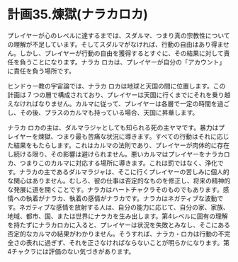 # 計画35.煉獄(ナラカロカ)

プレイヤーが心のレベルに達するまでは、スダルマ、つまり真の宗教性についての理解が不足しています。そしてスダルマがなければ、行動の自由はあり得ません。しかし、プレイヤーが行動の自由を獲得するとすぐに、その結果に対して責任を負うことになります。ナラカ ロカは、プレイヤーが自分の「アカウント」に責任を負う場所です。

ヒンドゥー教の宇宙論では、ナラカ ロカは地球と天国の間に位置します。この計画は 7 つの層で構成されており、プレイヤーは天国に行くまでにそれを乗り越えなければなりません。カルマに従って、プレイヤーは各層で一定の時間を過ごし、その後、プラスのカルマも持っている場合、天国に昇華します。

ナラカ ロカの主は、ダルマラジャとしても知られる死の主ヤマです。暴力はプレイヤーを煉獄、つまり最も苦痛な状況に導きます。すべての行動はそれに応じた結果をもたらします。これはカルマの法則であり、プレイヤーが肉体的に存在し続ける限り、その影響は避けられません。悪いカルマはプレイヤーをナラカロカ、つまりこのカルマに対応する場所に導きます。これは罰ではなく、浄化です。ナラカの主であるダルマラジャは、そこに行くプレイヤーの苦しみに個人的な関心はありません。むしろ、彼の仕事は否定的なものを修正し、将来の精神的な発展に道を開くことです。ナラカはハートチャクラそのものでもあります。感情への執着がナラカ、執着の感情がナラカです。ナラカはネガティブな波動です。ネガティブな感情を放射する人は、自分の能力に応じて、自分の家、家族、地域、都市、国、または世界にナラカを生み出します。第4レベルに固有の理解を持たずにナラカロカに入ると、プレイヤーは状況を失敗とみなし、そこにある否定的なカルマの結果がわかりません。そうすれば、ナラカ・ロカは行動の不完全さの表れに過ぎず、それを正さなければならないことが明らかになります。第4チャクラには評価のない気づきがあります。
